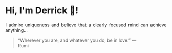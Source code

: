 # Hi, I'm Derrick 👋!
<p align="justify">I admire uniqueness and believe that a clearly focused mind can achieve anything...</p> 
<!-- #quote-start -->
<blockquote>&ldquo;Wherever you are, and whatever you do, be in love.&rdquo; &mdash; <footer>Rumi</footer></blockquote>
<!-- #quote-end -->

